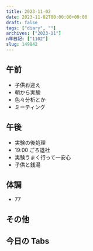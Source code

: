 ```yaml
---
title: 2023-11-02
date: 2023-11-02T00:00:00+09:00
draft: false
tags: ["diary", ""]
archives: ["2023-11"]
n年日記: ["1102"]
slug: 149842
---
```


## 午前

- 子供お迎え
- 朝から実験
- 色々分析とか
- ミーティング

## 午後

- 実験の後処理
- 19:00 ごろ退社
- 実験うまく行って一安心
- 子供と銭湯

## 体調

- 77

## その他

## 今日の Tabs
